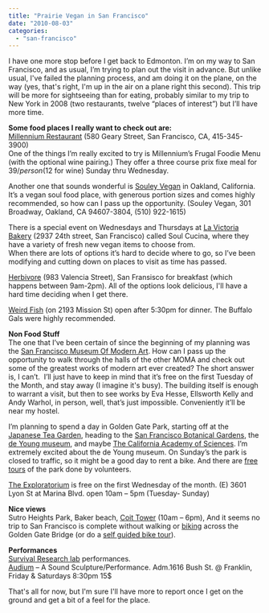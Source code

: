 ```yaml
---
title: "Prairie Vegan in San Francisco"
date: "2010-08-03"
categories:
  - "san-francisco"
---
```


I have one more stop before I get back to Edmonton. I’m on my way to San Francisco, and as usual, I’m trying to plan out the visit in advance. But unlike usual, I've failed the planning process, and am doing it on the plane, on the way (yes, that's right, I'm up in the air on a plane right this second). This trip will be more for sightseeing than for eating, probably similar to my trip to New York in 2008 (two restaurants, twelve “places of interest”) but I’ll have more time.  

**Some food places I really want to check out are:**  
[Millennium Restaurant](http://www.millenniumrestaurant.com/) (580 Geary Street, San Francisco, CA, 415-345-3900)  
One of the things I’m really excited to try is Millennium’s Frugal Foodie Menu (with the optional wine pairing.) They offer a three course prix fixe meal for $39/person ($12 for wine) Sunday thru Wednesday.  

Another one that sounds wonderful is [Souley Vegan](http://souleyvegan.com/) in Oakland, California. It’s a vegan soul food place, with generous portion sizes and comes highly recommended, so how can I pass up the opportunity. (Souley Vegan, 301 Broadway, Oakland, CA 94607-3804, (510) 922-1615)  

There is a special event on Wednesdays and Thursdays at [La Victoria Bakery](http://www/lavictoriabakery.com) (2937 24th street, San Francisco) called Soul Cucina, where they have a variety of fresh new vegan items to choose from.  
When there are lots of options it’s hard to decide where to go, so I’ve been modifying and cutting down on places to visit as time has passed.  

[Herbivore](http://www.herbivorerestaurant.com/index.html) (983 Valencia Street), San Fransisco for breakfast (which happens between 9am-2pm). All of the options look delicious, I'll have a hard time deciding when I get there.  

[Weird Fish](http://weirdfishsf.com/) (on 2193 Mission St) open after 5:30pm for dinner. The Buffalo Gals were highly recommended.  

**Non Food Stuff**  
The one that I’ve been certain of since the beginning of my planning was the [San Francisco Museum Of Modern Art](http://www.sfmoma.org/). How can I pass up the opportunity to walk through the halls of the other MOMA and check out some of the greatest works of modern art ever created? The short answer is, I can’t.  I’ll just have to keep in mind that it’s free on the first Tuesday of the Month, and stay away (I imagine it's busy). The building itself is enough to warrant a visit, but then to see works by Eva Hesse, Ellsworth Kelly and Andy Warhol, in person, well, that’s just impossible. Conveniently it’ll be near my hostel.  

I’m planning to spend a day in Golden Gate Park, starting off at the [Japanese Tea Garden](http://japaneseteagardensf.com/), heading to the [San Francisco Botanical Gardens](http://www.sfbotanicalgarden.org/), the [de Young museum](http://www.famsf.org/), and maybe [The California Academy of Sciences](http://www.calacademy.org/). I’m extremely excited about the de Young museum. On Sunday’s the park is closed to traffic, so it might be a good day to rent a bike. And there are [free tours](http://sfpt.org/) of the park done by volunteers.  

[The Exploratorium](http://www.blogger.com/www.exploratorium.edu) is free on the first Wednesday of the month. (E) 3601 Lyon St at Marina Blvd. open 10am – 5pm (Tuesday- Sunday)  

**Nice views**  
Sutro Heights Park, Baker beach, [Coit Tower](http://coittower.org/) (10am – 6pm), And it seems no trip to San Francisco is complete without walking or [biking](http://www.blazingsaddles.com/) across the Golden Gate Bridge (or do a [self guided bike tour](http://www.blazingsaddles.com/maps-and-rides/san-francisco-self-guided-tours.aspx)).  

**Performances**  
[Survival Research lab](http://www.srl.org/) performances.  
[Audium](http://audium.org/) – A Sound Sculpture/Performance. Adm.1616 Bush St. @ Franklin, Friday & Saturdays 8:30pm 15$  

That's all for now, but I'm sure I'll have more to report once I get on the ground and get a bit of a feel for the place.
